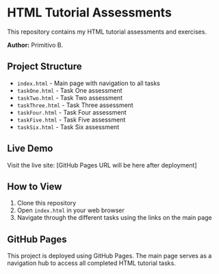 # HTML Tutorial Assessments

This repository contains my HTML tutorial assessments and exercises.

**Author:** Primitivo B.

## Project Structure

- `index.html` - Main page with navigation to all tasks
- `taskOne.html` - Task One assessment
- `taskTwo.html` - Task Two assessment  
- `taskThree.html` - Task Three assessment
- `taskFour.html` - Task Four assessment
- `taskFive.html` - Task Five assessment
- `taskSix.html` - Task Six assessment

## Live Demo

Visit the live site: [GitHub Pages URL will be here after deployment]

## How to View

1. Clone this repository
2. Open `index.html` in your web browser
3. Navigate through the different tasks using the links on the main page

## GitHub Pages

This project is deployed using GitHub Pages. The main page serves as a navigation hub to access all completed HTML tutorial tasks.
